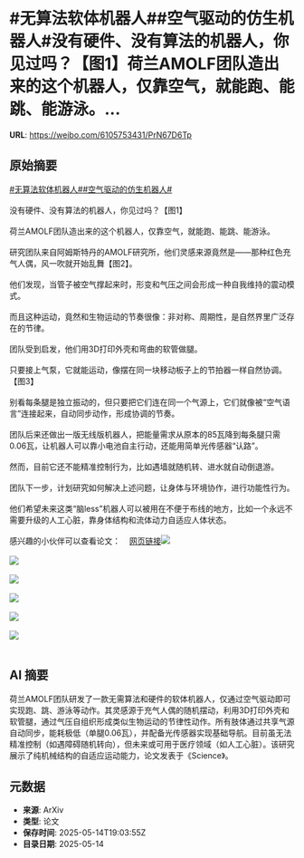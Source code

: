 # #无算法软体机器人##空气驱动的仿生机器人#没有硬件、没有算法的机器人，你见过吗？【图1】荷兰AMOLF团队造出来的这个机器人，仅靠空气，就能跑、能跳、能游泳。...

**URL**: https://weibo.com/6105753431/PrN67D6Tp

## 原始摘要

<a href="https://m.weibo.cn/search?containerid=231522type%3D1%26t%3D10%26q%3D%23%E6%97%A0%E7%AE%97%E6%B3%95%E8%BD%AF%E4%BD%93%E6%9C%BA%E5%99%A8%E4%BA%BA%23&amp;extparam=%23%E6%97%A0%E7%AE%97%E6%B3%95%E8%BD%AF%E4%BD%93%E6%9C%BA%E5%99%A8%E4%BA%BA%23" data-hide=""><span class="surl-text">#无算法软体机器人#</span></a><a href="https://m.weibo.cn/search?containerid=231522type%3D1%26t%3D10%26q%3D%23%E7%A9%BA%E6%B0%94%E9%A9%B1%E5%8A%A8%E7%9A%84%E4%BB%BF%E7%94%9F%E6%9C%BA%E5%99%A8%E4%BA%BA%23&amp;extparam=%23%E7%A9%BA%E6%B0%94%E9%A9%B1%E5%8A%A8%E7%9A%84%E4%BB%BF%E7%94%9F%E6%9C%BA%E5%99%A8%E4%BA%BA%23" data-hide=""><span class="surl-text">#空气驱动的仿生机器人#</span></a><br><br>没有硬件、没有算法的机器人，你见过吗？【图1】<br><br>荷兰AMOLF团队造出来的这个机器人，仅靠空气，就能跑、能跳、能游泳。<br><br>研究团队来自阿姆斯特丹的AMOLF研究所，他们灵感来源竟然是——那种红色充气人偶，风一吹就开始乱舞【图2】。<br><br>他们发现，当管子被空气撑起来时，形变和气压之间会形成一种自我维持的震动模式。<br><br>而且这种运动，竟然和生物运动的节奏很像：非对称、周期性，是自然界里广泛存在的节律。<br><br>团队受到启发，他们用3D打印外壳和弯曲的软管做腿。<br><br>只要接上气泵，它就能运动，像摆在同一块移动板子上的节拍器一样自然协调。【图3】<br><br>别看每条腿是独立振动的，但只要把它们连在同一个气源上，它们就像被“空气语言”连接起来，自动同步动作，形成协调的节奏。<br><br>团队后来还做出一版无线版机器人，把能量需求从原本的85瓦降到每条腿只需0.06瓦，让机器人可以靠小电池自主行动，还能用简单光传感器“认路”。<br><br>然而，目前它还不能精准控制行为，比如遇墙就随机转、进水就自动倒退游。<br><br>团队下一步，计划研究如何解决上述问题，让身体与环境协作，进行功能性行为。<br><br>他们希望未来这类“脑less”机器人可以被用在不便于布线的地方，比如一个永远不需要升级的人工心脏，靠身体结构和流体动力自适应人体状态。<br><br>感兴趣的小伙伴可以查看论文：<a href="https://weibo.cn/sinaurl?u=https%3A%2F%2Fwww.science.org%2Fdoi%2F10.1126%2Fscience.adr3661" data-hide=""><span class="url-icon"><img style="width: 1rem;height: 1rem" src="https://h5.sinaimg.cn/upload/2015/09/25/3/timeline_card_small_web_default.png" referrerpolicy="no-referrer"></span><span class="surl-text">网页链接</span></a><img style="" src="https://tvax2.sinaimg.cn/large/006Fd7o3gy1i1f33jsmsgg30bu06ohdv.gif" referrerpolicy="no-referrer"><br><br><img style="" src="https://tvax4.sinaimg.cn/large/006Fd7o3gy1i1f33kc74pg30bu06oqv5.gif" referrerpolicy="no-referrer"><br><br><img style="" src="https://tvax1.sinaimg.cn/large/006Fd7o3gy1i1f33lfdpzg30bu06ob29.gif" referrerpolicy="no-referrer"><br><br><img style="" src="https://tvax2.sinaimg.cn/large/006Fd7o3gy1i1f33s5jh8g30bu06ob2a.gif" referrerpolicy="no-referrer"><br><br><img style="" src="https://tvax3.sinaimg.cn/large/006Fd7o3gy1i1f33ps3yug30bu06ob29.gif" referrerpolicy="no-referrer"><br><br><img style="" src="https://tvax4.sinaimg.cn/large/006Fd7o3gy1i1f33prwoqg30bu06ox6t.gif" referrerpolicy="no-referrer"><br><br>

## AI 摘要

荷兰AMOLF团队研发了一款无需算法和硬件的软体机器人，仅通过空气驱动即可实现跑、跳、游泳等动作。其灵感源于充气人偶的随机摆动，利用3D打印外壳和软管腿，通过气压自组织形成类似生物运动的节律性动作。所有肢体通过共享气源自动同步，能耗极低（单腿0.06瓦），并配备光传感器实现基础导航。目前虽无法精准控制（如遇障碍随机转向），但未来或可用于医疗领域（如人工心脏）。该研究展示了纯机械结构的自适应运动能力，论文发表于《Science》。

## 元数据

- **来源**: ArXiv
- **类型**: 论文
- **保存时间**: 2025-05-14T19:03:55Z
- **目录日期**: 2025-05-14

